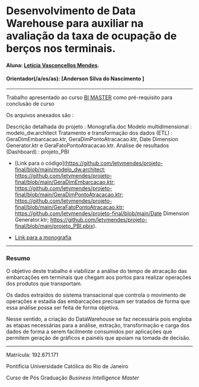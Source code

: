 # Desenvolvimento de Data Warehouse para auxiliar na avaliação da taxa de ocupação de berços nos terminais.

#### Aluna: [Letícia Vasconcellos Mendes](https://github.com/letvmendes/projeto-final#projeto-final).
#### Orientador(/a/es/as): [Anderson Silva do Nascimento ]

---

Trabalho apresentado ao curso [BI MASTER](https://ica.puc-rio.ai/bi-master) como pré-requisito para conclusão de curso 

Os arquivos anexados são : 

Descrição detalhada do projeto : Monografia.doc
Modelo multidimensional : modelo_dw.architect
Tratamento e transformação dos dados (ETL) : GeraDimEmbarcacao.ktr, GeraDimPontoAtracacao.ktr, Date Dimension Generator.ktr e GeraFatoPontoAtracacao.ktr.
Análise de resultados (Dashboard) : projeto_PBI


- [Link para o código](https://github.com/letvmendes/projeto-final/blob/main/modelo_dw.architect;
                       https://github.com/letvmendes/projeto-final/blob/main/GeraDimEmbarcacao.ktr;
		       https://github.com/letvmendes/projeto-final/blob/main/GeraDimPontoAtracacao.ktr;
		       https://github.com/letvmendes/projeto-final/blob/main/GeraFatoPontoAtracacao.ktr;
		       https://github.com/letvmendes/projeto-final/blob/main/Date Dimension Generator.ktr;
		       https://github.com/letvmendes/projeto-final/blob/main/projeto_PBI.pbix). 

- [Link para a monografia](https://github.com/letvmendes/projeto-final/blob/main/Monografia.docx)



---

### Resumo

O objetivo deste trabalho é viabilizar a análise do tempo de atracação das embarcações em terminais que chegam aos portos para realizar operações dos produtos que transportam.

Os dados extraídos do sistema transacional que controla o movimento de operações e estadia das embarcações precisam ser tratados de forma que essa análise possa ser feita de forma objetiva. 

Nesse sentido, a criação do DataWarehouse se faz necessária pois engloba as etapas necessárias para a análise, extração, transformação e carga dos dados de forma a serem facilmente consumidos por aplicações que permitem geração de gráficos e painéis que apoiam na tomada de decisão.

---

Matrícula: 192.671.171

Pontifícia Universidade Católica do Rio de Janeiro

Curso de Pós Graduação *Business Intelligence Master*
